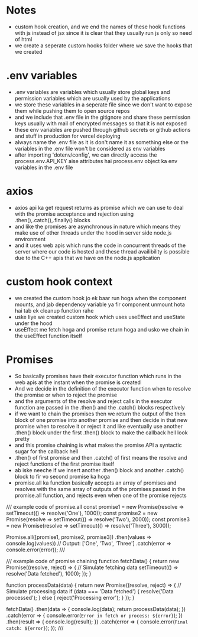 # Notes

- custom hook creation, and we end the names of these hook functions with js instead of jsx since it is clear that they usually run js only so need of html
- we create a seperate custom hooks folder where we save the hooks that we created

# .env variables 

- .env variables are variables which usually store global keys and permission variables which are usually used by the applications 
- we store these variables in a seperate file since we don't want to expose them while pushing them to open source repos
- and we include that .env file in the gitignore and share these permission keys usually with mail of encrypted messages so that it is not exposed 
- these env variables are pushed through github secrets or github actions and stuff in production for vercel deploying
- always name the .env file as it is don't name it as something else or the variables in the .env file won't be considered as env variables
- after importing 'dotenv/config', we can directly access the process.env.API_KEY aise attributes hai process.env object ka env variables in the .env file

# axios

- axios api ka get request returns as promise which we can use to deal with the promise acceptance and rejection using .then(),.catch(),.finally() blocks
- and like the promises are asynchronous in nature which means they make use of other threads under the hood in server side node.js environment
- and it uses web apis which runs the code in concurrent threads of the server where our code is hosted and these thread availibility is possible due to the C++ apis that we have on the node.js application 

# custom hook context

- we created the custom hook jo ek baar run hoga when the component mounts, and jab dependency variable ya fir component unmount hota hai tab ek cleanup function rahe 
- uske liye we created custom hook which uses useEffect and useState under the hood
- useEffect me fetch hoga and promise return hoga and usko we chain in the useEffect function itself

# Promises 

- So basically promises have their executor function which runs in the web apis at the instant when the promise is created 
- And we decide in the definition of the executor function when to resolve the promise or when to reject the promise
- and the arguments of the resolve and reject calls in the executor function are passed in the .then() and the .catch() blocks respectively
- if we want to chain the promises then we return the output of the then block of one promise into another promise and then decide in that new promise when to resolve it or reject it and like eventually use another .then() block under the first .then() block to make the callback hell look pretty 
- and this promise chaining is what makes the promise API a syntactic sugar for the callback hell 
- .then() of first promise and then .catch() of first means the resolve and reject functions of the first promise itself
- ab iske neeche if we insert another .then() block and another .catch() block to fir vo second promise ka hoga
- promise.all ka function basically accepts an array of promises and resolves with the same array of outputs of the promises passed in the promise.all function, and rejects even when one of the promise rejects

/// example code of promise.all
const promise1 = new Promise(resolve => setTimeout(() => resolve('One'), 1000));
const promise2 = new Promise(resolve => setTimeout(() => resolve('Two'), 2000));
const promise3 = new Promise(resolve => setTimeout(() => resolve('Three'), 3000));

Promise.all([promise1, promise2, promise3])
  .then(values => console.log(values)) // Output: ['One', 'Two', 'Three']
  .catch(error => console.error(error));
///

/// example code of promise chaining
function fetchData() {
  return new Promise((resolve, reject) => {
    // Simulate fetching data
    setTimeout(() => resolve('Data fetched'), 1000);
  });
}

function processData(data) {
  return new Promise((resolve, reject) => {
    // Simulate processing data
    if (data === 'Data fetched') {
      resolve('Data processed');
    } else {
      reject('Processing error');
    }
  });
}

fetchData()
  .then(data => {
    console.log(data);
    return processData(data);
  })
  .catch(error => {
    console.error(`Error in fetch or process: ${error}`);
  })
  .then(result => {
    console.log(result);
  })
  .catch(error => {
    console.error(`Final catch: ${error}`);
  });
///